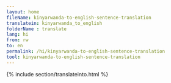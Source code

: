 ```yaml
---
layout: home
fileName: kinyarwanda-to-english-sentence-translation
translatein: kinyarwanda_to_english
folderName : translate
lang: hi
from: rw
to: en
permalink: /hi/kinyarwanda-to-english-sentence-translation
tool: kinyarwanda-to-english-sentence-translation
---
```

{% include section/translateinto.html %}